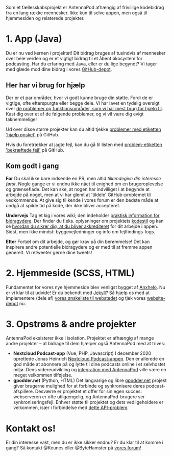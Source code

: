 Som et fællesskabsprojekt er AntennaPod afhængig af frivillige kodebidrag fra en lang række mennesker. Ikke kun til selve appen, men også til hjemmesiden og relaterede projekter.

# 1. App (Java)

Du er nu ved kernen i projektet! Dit bidrag bruges af tusindvis af mennesker over hele verden og er et vigtigt bidrag til et åbent økosystem for podcasting. Har du erfaring med Java, eller er du lige begyndt? Vi tager med glæde mod dine bidrag i vores [GitHub-depot](https://github.com/AntennaPod/AntennaPod).

## Her har vi brug for hjælp

Der er et par områder, hvor vi godt kunne bruge din støtte. Fordi de er vigtige, ofte efterspurgte eller begge dele. Vi har lavet en tydelig oversigt over [de problemer og funktionsområder, som vi har mest brug for hjælp til](https://github.com/AntennaPod/AntennaPod/projects/2). Kast dig over et af de følgende problemer, og vi vil være dig evigt taknemmelige!

Ud over disse større projekter kan du altid tjekke [problemer med etiketten 'hjælp ønsket'](https://github.com/AntennaPod/AntennaPod/labels/help%20wanted) på GitHub.

Hvis du foretrækker at jagte fejl, kan du gå til listen med [problem-etiketten 'bekræftede fejl'](https://github.com/AntennaPod/AntennaPod/labels/Type%3A%20Confirmed%20bug) på GitHub.

## Kom godt i gang

**Før** Du skal ikke bare indsende en PR, men altid *tilkendegive din interesse først*. Nogle gange er vi endnu ikke nået til enighed om en brugeroplevelse og grænseflade. Det kan ske, at nogen har indvilliget i at begynde at arbejde på noget, men at vi har glemt at 'tildele' GitHub-problemet til vedkommende. At give sig til kende i vores forum er den bedste måde at undgå at spilde tid på kode, der ikke bliver accepteret.

**Undervejs** Tag et kig i vores wiki; den indeholder [praktisk information for bidragydere](https://github.com/AntennaPod/AntennaPod/wiki). Der finder du f.eks. oplysninger om projektets [kodestil](https://github.com/AntennaPod/AntennaPod/wiki/Code-style) og kan se [hvordan du sikrer dig, at du bliver akkrediteret](https://github.com/AntennaPod/AntennaPod/wiki/Getting-accredited-on-the-Contributors-page) for dit arbejde i appen. Sidst, men ikke mindst: byggevejledninger og info om fejlfindings-logs.

**Efter** Fortæl om dit arbejde, og gør krav på din berømmelse! Det kan inspirere andre potentielle bidragydere og er med til at fremme appen generelt. Vi retweeter gerne dine tweets!

# 2. Hjemmeside (SCSS, HTML)

Fundamentet for vores nye hjemmeside blev venligst bygget af [Anxhelo](https://lushka.al). Nu er vi klar til at udvide! Er du bekendt med [Jekyll](https://jekyllrb.com/)? Så hjælp os med at implementere (dele af) [vores ønskeliste til webstedet](https://forum.antennapod.org/t/sitemap-for-the-new-website/240) og tjek vores [website-depot](https://github.com/AntennaPod/antennapod.github.io) nu.

# 3. Opstrøms & andre projekter

AntennaPod eksisterer ikke i isolation. Projektet er afhængig af mange andre projekter – at bidrage til dem hjælper også AntennaPod med at trives:

* **Nextcloud Podcast-app** (Vue, PHP, Javascript) I december 2020 oprettede Jonas Heinrich [Nextcloud Podcast-appen](https://apps.nextcloud.com/apps/podcast). Den er allerede en god måde at abonnere på og lytte til dine podcasts online i et selvhostet miljø. Dens videreudvikling og [integration med AntennaPod](https://git.project-insanity.org/onny/nextcloud-app-podcast/-/issues/103) ville være en meget velkommen tilføjelse.
* **gpodder.net** (Python, HTML) Det langvarige og libre [gpodder.net](https://gpodder.net/) projekt giver brugerne mulighed for at forbinde og synkronisere deres podcast-afspillere. Desværre er projektet et offer for sin egen succes: webserveren er ofte utilgængelig, og AntennaPod-brugere ser synkroniseringsfejl. Enhver støtte til projektet og dets vedligeholdere er velkommen, især i forbindelse med [dette API-problem](https://github.com/gpodder/mygpo/issues/128).

# Kontakt os!

Er din interesse vakt, men du er ikke sikker endnu? Er du klar til at komme i gang? Så kontakt @Keunes eller @ByteHamster på [vores forum](https://forum.antennapod.org)!
